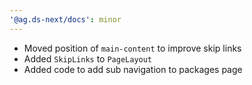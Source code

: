```yaml
---
'@ag.ds-next/docs': minor
---
```


- Moved position of `main-content` to improve skip links
- Added `SkipLinks` to `PageLayout`
- Added code to add sub navigation to packages page